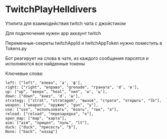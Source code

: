 # TwitchPlayHelldivers

Утилита для взаимодействия twitch чата с джойстиком

Для подключения нужен app аккаунт twitch

Переменные-секреты twitchAppId и twitchAppToken нужно поместить в Tokens.py

Бот реагирует на слова в чате, из каждого сообщения парсятся и исполняются все найденные токены

Ключевые слова:

```
left: ["left", "влево", 'a', 'ф'],
right: ["right", "вправо", "grenade", "граната", 'd', 'в'],
up: ["up", "вверх", "heal", "хил", 'w', 'ц'],
down: ["down", "вниз", 'd', 'ы'],
strategy: ["strat", "stratagem", "вызов", "страта", "открыть", "lb"],
weapon: ["weapon", "оружие", "gun", "y"],
use: ["use", "использовать", "юзать", "тык", "a"],
reload: ["reload", "перезарядка", "x"],
open_map: ["map", "карта"],
aim: ["aim", "прицел", "пуль", "lt"],
duck: ["duck", "присесть", "b"],
None: ["back", "назад"]
```
